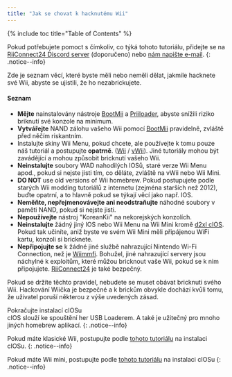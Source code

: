 ```yaml
---
title: "Jak se chovat k hacknutému Wii"
---
```


{% include toc title="Table of Contents" %}

Pokud potřebujete pomoct s čímkoliv, co týká tohoto tutoriálu, přidejte se na [RiiConnect24 Discord server](https://discord.gg/rc24) (doporučeno) nebo [nám napište e-mail](mailto:support@riiconnect24.net).
{: .notice--info}

Zde je seznam věcí, které byste měli nebo neměli dělat, jakmile hacknete své Wii, abyste se ujistili, že ho nezabrickujete.

#### Seznam

- **Mějte** nainstalovány nástroje [BootMii](bootmii) a [Priiloader](priiloader), abyste snížili riziko briknutí své konzole na minimum.
- **Vytvářejte** NAND zálohu vašeho Wii pomocí [BootMii](bootmii) pravidelně, zvláště před něčím riskantním.
- Instalujte skiny Wii Menu, pokud chcete, ale používejte k tomu pouze náš tutoriál a postupujte **opatrně**. ([Wii](themes) / [vWii](themes-vwii)). Jiné tutoriály mohou být zavádějící a mohou způsobit bricknutí vašeho Wii.
- **Neinstalujte** soubory WAD nahodilých IOSů, staré verze Wii Menu apod., pokud si nejste jisti tím, co děláte, zvláště na vWii nebo Wii Mini.
- **DO NOT** use old versions of Wii homebrew. Pokud postupujete podle starých Wii modding tutoriálů z internetu (zejména starších než 2012), buďte opatrní, a to hlavně pokud se týkají věcí jako např. IOS.
- **Neměňte, nepřejmenovávejte ani neodstraňujte** náhodné soubory v paměti NAND, pokud si nejste jisti.
- **Nepoužívejte** nástroj "KoreanKii" na nekorejských konzolích.
- **Neinstalujte** žádný jiný IOS nebo Wii Menu na Wii Mini kromě [d2xl cIOS](cios-mini). Pokud tak učiníte, aniž byste ve svém Wii Mini měli připájenou WiFi kartu, konzoli si bricknete.
- **Nepřipojujte se** k žádné jiné službě nahrazující Nintendo Wi-Fi Connection, než je [Wiimmfi](wiimmfi). Bohužel, jiné nahrazující servery jsou náchylné k exploitům, které můžou bricknout vaše Wii, pokud se k nim připojujete. [RiiConnect24](riiconnect24) je také bezpečný.

Pokud se držíte těchto pravidel, nebudete se muset obávat bricknuti svého Wii. Hackování Wiička je bezpečné a k brickům obvykle dochází kvůli tomu, že uživatel poruší některou z výše uvedených zásad.

Pokračujte instalací cIOSu<br> cIOS slouží ke spouštění her USB Loaderem. A také je užitečný pro mnoho jiných homebrew aplikací.
{: .notice--info}

Pokud máte klasické Wii, postupujte podle [tohoto tutoriálu](cios) na instalaci cIOSu.
{: .notice--info}

Pokud máte Wii mini, postupujte podle [tohoto tutoriálu](cios-mini) na instalaci cIOSu
{: .notice--info}
